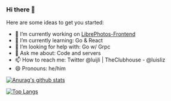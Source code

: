 ### Hi there 👋

Here are some ideas to get you started:

- 🔭 I’m currently working on [LibrePhotos-Frontend](https://github.com/luisliz/librephotos-frontend)
- 🌱 I’m currently learning: Go & React
- 🤔 I’m looking for help with: Go w/ Grpc
- 💬 Ask me about: Code and servers
- 📫 How to reach me: Twitter @luijli | TheClubhouse - @luisliz
- 😄 Pronouns: he/him

[![Anurag's github stats](https://github-readme-stats.vercel.app/api?username=luisliz&show_icons=true&theme=dark)](https://github.com/anuraghazra/github-readme-stats)

[![Top Langs](https://github-readme-stats.vercel.app/api/top-langs/?username=luisliz&layout=compact&theme=dark)](https://github.com/anuraghazra/github-readme-stats)

